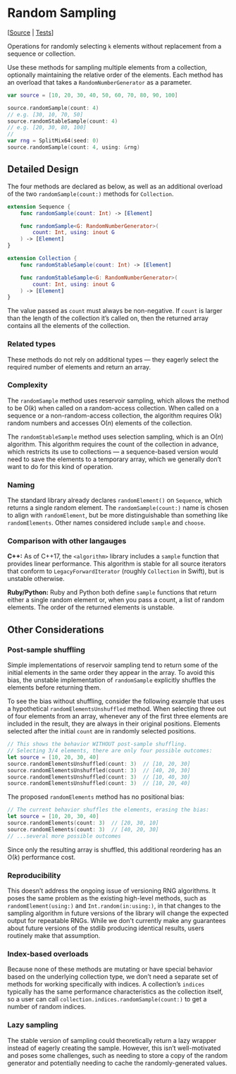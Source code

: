 # Random Sampling

[[Source](https://github.com/apple/swift-algorithms/blob/main/Sources/Algorithms/RandomSample.swift) | 
 [Tests](https://github.com/apple/swift-algorithms/blob/main/Tests/AlgorithmsTests/RandomSampleTests.swift)]

Operations for randomly selecting `k` elements without replacement from a
sequence or collection.

Use these methods for sampling multiple elements from a collection, optionally
maintaining the relative order of the elements. Each method has an overload that
takes a `RandomNumberGenerator` as a parameter.

```swift
var source = [10, 20, 30, 40, 50, 60, 70, 80, 90, 100]

source.randomSample(count: 4)
// e.g. [30, 10, 70, 50]
source.randomStableSample(count: 4)
// e.g. [20, 30, 80, 100]
//
var rng = SplitMix64(seed: 0)
source.randomSample(count: 4, using: &rng)
```

## Detailed Design

The four methods are declared as below, as well as an additional overload of the
two `randomSample(count:)` methods for `Collection`.

```swift
extension Sequence {
    func randomSample(count: Int) -> [Element]

    func randomSample<G: RandomNumberGenerator>(
        count: Int, using: inout G
    ) -> [Element]
}

extension Collection {
    func randomStableSample(count: Int) -> [Element]

    func randomStableSample<G: RandomNumberGenerator>(
        count: Int, using: inout G
    ) -> [Element]
}
```

The value passed as `count` must always be non-negative. If `count` is larger 
than the length of the collection it’s called on, then the returned array
contains all the elements of the collection.

### Related types

These methods do not rely on additional types — they eagerly select the required
number of elements and return an array.

### Complexity

The `randomSample` method uses reservoir sampling, which allows the method to be
O(_k_) when called on a random-access collection. When called on a sequence or a
non-random-access collection, the algorithm requires O(_k_) random numbers and 
accesses O(_n_) elements of the collection.

The `randomStableSample` method uses selection sampling, which is an O(_n_)
algorithm. This algorithm requires the count of the collection in advance, which
restricts its use to collections — a sequence-based version would need to save
the elements to a temporary array, which we generally don’t want to do for this
kind of operation.

### Naming

The standard library already declares `randomElement()` on `Sequence`, which
returns a single random element. The `randomSample(count:)` name is chosen to
align with `randomElement`, but be more distinguishable than something like
`randomElements`. Other names considered include `sample` and `choose`.

### Comparison with other langauges

**C++:** As of C++17, the `<algorithm>` library includes a `sample` function
that provides linear performance. This algorithm is stable for all source
iterators that conform to `LegacyForwardIterator` (roughly `Collection` in
Swift), but is unstable otherwise.

**Ruby/Python:** Ruby and Python both define `sample` functions that return
either a single random element or, when you pass a count, a list of random
elements. The order of the returned elements is unstable.

## Other Considerations

### Post-sample shuffling

Simple implementations of reservoir sampling tend to return some of the initial
elements in the same order they appear in the array. To avoid this bias, the 
unstable implementation of `randomSample` explicitly shuffles the elements 
before returning them. 

To see the bias without shuffling, consider the following example that uses a
hypothetical `randomElementsUnshuffled` method. When selecting three out of 
four elements from an array, whenever any of the first three elements are 
included in the result, they are always in their original positions. Elements 
selected after the initial `count` are in randomly selected positions.

```swift
// This shows the behavior WITHOUT post-sample shuffling.
// Selecting 3/4 elements, there are only four possible outcomes:
let source = [10, 20, 30, 40]
source.randomElementsUnshuffled(count: 3)  // [10, 20, 30]
source.randomElementsUnshuffled(count: 3)  // [40, 20, 30]
source.randomElementsUnshuffled(count: 3)  // [10, 40, 30]
source.randomElementsUnshuffled(count: 3)  // [10, 20, 40]
```

The proposed `randomElements` method has no positional bias:

```swift
// The current behavior shuffles the elements, erasing the bias:
let source = [10, 20, 30, 40]
source.randomElements(count: 3)  // [20, 30, 10]
source.randomElements(count: 3)  // [40, 20, 30]
// ...several more possible outcomes
```

Since only the resulting array is shuffled, this additional reordering has an
O(_k_) performance cost.

### Reproducibility

This doesn’t address the ongoing issue of versioning RNG algorithms. It poses
the same problem as the existing high-level methods, such as
`randomElement(using:)` and `Int.random(in:using:)`, in that changes to the
sampling algorithm in future versions of the library will change the expected
output for repeatable RNGs. While we don't currently make any guarantees about 
future versions of the stdlib producing identical results, users routinely
make that assumption.

### Index-based overloads

Because none of these methods are mutating or have special behavior based on the
underlying collection type, we don’t need a separate set of methods for working
specifically with indices. A collection’s `indices` typically has the same
performance characteristics as the collection itself, so a user can call
`collection.indices.randomSample(count:)` to get a number of random indices.

### Lazy sampling

The stable version of sampling could theoretically return a lazy wrapper
instead of eagerly creating the sample. However, this isn’t well-motivated and 
poses some challenges, such as needing to store a copy of the random generator 
and potentially needing to cache the randomly-generated values.